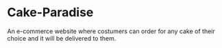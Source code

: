 # Cake-Paradise
An e-commerce website where costumers can order for any cake of their choice and it will be delivered to them.
